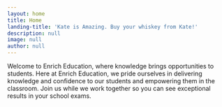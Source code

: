 ```yaml
---
layout: home
title: Home
landing-title: 'Kate is Amazing. Buy your whiskey from Kate!'
description: null
image: null
author: null
---
```


Welcome to Enrich Education, where knowledge brings opportunities to students. Here at Enrich Education, we pride ourselves in delivering knowledge and confidence to our students and empowering them in the classroom. Join us while we work together so you can see exceptional results in your school exams.
